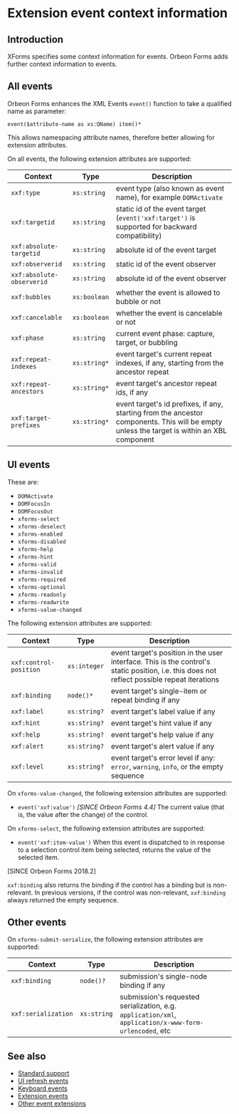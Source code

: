 # Extension event context information

## Introduction

XForms specifies some context information for events. Orbeon Forms adds further context information to events.

## All events

Orbeon Forms enhances the XML Events `event()` function to take a qualified name as parameter:

```xpath
event($attribute-name as xs:QName) item()*
```

This allows namespacing attribute names, therefore better allowing for extension attributes.

On all events, the following extension attributes are supported:

| Context                   | Type         | Description                                                                                                                                |
|---------------------------|--------------|--------------------------------------------------------------------------------------------------------------------------------------------|
| `xxf:type`                | `xs:string`  | event type (also known as event name), for example `DOMActivate`                                                                           |
| `xxf:targetid`            | `xs:string`  | static id of the event target (`event('xxf:target')` is supported for backward compatibility)                                              |
| `xxf:absolute-targetid`   | `xs:string`  | absolute id of the event target                                                                                                            |
| `xxf:observerid`          | `xs:string`  | static id of the event observer                                                                                                            |
| `xxf:absolute-observerid` | `xs:string`  | absolute id of the event observer                                                                                                          |
| `xxf:bubbles`             | `xs:boolean` | whether the event is allowed to bubble or not                                                                                              |
| `xxf:cancelable`          | `xs:boolean` | whether the event is cancelable or not                                                                                                     |
| `xxf:phase`               | `xs:string`  | current event phase: capture, target, or bubbling                                                                                          |
| `xxf:repeat-indexes`      | `xs:string*` | event target's current repeat indexes, if any, starting from the ancestor repeat                                                           |
| `xxf:repeat-ancestors`    | `xs:string*` | event target's ancestor repeat ids, if any                                                                                                 |
| `xxf:target-prefixes`     | `xs:string*` | event target's id prefixes, if any, starting from the ancestor components. This will be empty unless the target is within an XBL component |

## UI events

These are:

- `DOMActivate`
- `DOMFocusIn`
- `DOMFocusOut`
- `xforms-select`
- `xforms-deselect`
- `xforms-enabled`
- `xforms-disabled`
- `xforms-help`
- `xforms-hint`
- `xforms-valid`
- `xforms-invalid`
- `xforms-required`
- `xforms-optional`
- `xforms-readonly`
- `xforms-readwrite`
- `xforms-value-changed`

The following extension attributes are supported:

| Context                | Type         | Description                                                                                                                                  |
|------------------------|--------------|----------------------------------------------------------------------------------------------------------------------------------------------|
| `xxf:control-position` | `xs:integer` | event target's position in the user interface. This is the control's static position, i.e. this does not reflect  possible repeat iterations |
| `xxf:binding`          | `node()*`    | event target's single-item or repeat binding if any                                                                                          |
| `xxf:label`            | `xs:string?` | event target's label value if any                                                                                                            |
| `xxf:hint`             | `xs:string?` | event target's hint value if any                                                                                                             |
| `xxf:help`             | `xs:string?` | event target's help value if any                                                                                                             |
| `xxf:alert`            | `xs:string?` | event target's alert value if any                                                                                                            |
| `xxf:level`            | `xs:string?` | event target's error level if any: `error`, `warning`, `info`, or the empty sequence                                                         |

On `xforms-value-changed`, the following extension attributes are supported:

- `event('xxf:value')`
  *[SINCE Orbeon Forms 4.4]*
  The current value (that is, the value after the change) of the control.

On `xforms-select`, the following extension attributes are supported:

- `event('xxf:item-value')`
  When this event is dispatched to in response to a selection control item being selected, returns the value of the selected item.

[SINCE Orbeon Forms 2018.2]

`xxf:binding` also returns the binding if the control has a binding but is non-relevant. In previous versions, if the control was non-relevant, `xxf:binding` always returned the empty sequence.

## Other events

On `xforms-submit-serialize`, the following extension attributes are supported:

| Context             | Type        | Description                                                                                            |
|---------------------|-------------|--------------------------------------------------------------------------------------------------------|
| `xxf:binding`       | `node()?`   | submission's single-node binding if any                                                                |
| `xxf:serialization` | `xs:string` | submission's requested serialization, e.g. `application/xml`, `application/x-www-form-urlencoded`, etc |

## See also

- [Standard support](events-standard.md)
- [UI refresh events](events-refresh.md)
- [Keyboard events](events-extensions-keyboard.md)
- [Extension events](events-extensions-events.md)
- [Other event extensions](events-extensions-other.md)
